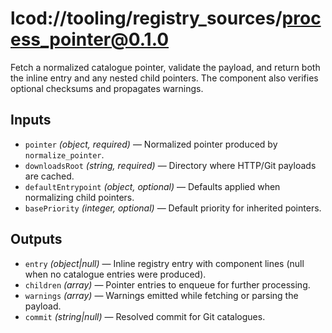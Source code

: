# lcod://tooling/registry_sources/process_pointer@0.1.0

Fetch a normalized catalogue pointer, validate the payload, and return both the
inline entry and any nested child pointers. The component also verifies optional
checksums and propagates warnings.

## Inputs

- `pointer` *(object, required)* — Normalized pointer produced by
  `normalize_pointer`.
- `downloadsRoot` *(string, required)* — Directory where HTTP/Git payloads are
  cached.
- `defaultEntrypoint` *(object, optional)* — Defaults applied when normalizing
  child pointers.
- `basePriority` *(integer, optional)* — Default priority for inherited
  pointers.

## Outputs

- `entry` *(object|null)* — Inline registry entry with component lines (null
  when no catalogue entries were produced).
- `children` *(array)* — Pointer entries to enqueue for further processing.
- `warnings` *(array)* — Warnings emitted while fetching or parsing the
  payload.
- `commit` *(string|null)* — Resolved commit for Git catalogues.
